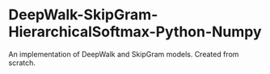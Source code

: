 # DeepWalk-SkipGram-HierarchicalSoftmax-Python-Numpy
An implementation of DeepWalk and SkipGram models. Created from scratch.
